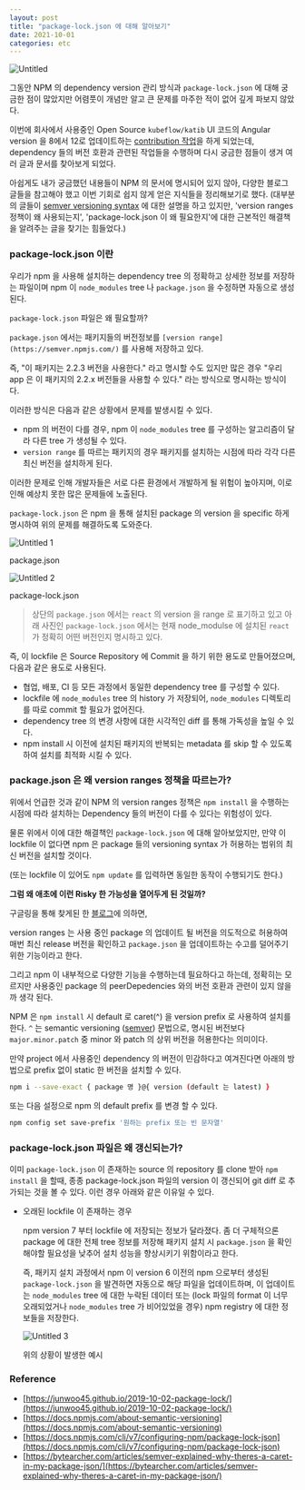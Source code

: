 ```yaml
---
layout: post
title: "package-lock.json 에 대해 알아보기"
date: 2021-10-01
categories: etc
---
```


![Untitled](https://user-images.githubusercontent.com/52827441/163088139-0a5ee289-c1dd-443a-be43-995546d3c9e6.png)

그동안 NPM 의 dependency version 관리 방식과 `package-lock.json` 에 대해 궁금한 점이 많았지만 어렴풋이 개념만 알고 큰 문제를 마주한 적이 없어 깊게 파보지 않았다.

이번에 회사에서 사용중인 Open Source `kubeflow/katib` UI 코드의 Angular version 을 8에서 12로 업데이트하는 [contribution 작업](https://github.com/kubeflow/katib/issues/1590)을 하게 되었는데, dependency 들의 버전 호환과 관련된 작업들을 수행하며 다시 궁금한 점들이 생겨 여러 글과 문서를 찾아보게 되었다.

아쉽게도 내가 궁금했던 내용들이 NPM 의 문서에 명시되어 있지 않아, 다양한 블로그 글들을 참고해야 했고 이번 기회로 쉽지 않게 얻은 지식들을 정리해보기로 했다.
(대부분의 글들이 [semver versioning syntax](https://devhints.io/semver) 에 대한 설명을 하고 있지만, 'version ranges 정책이 왜 사용되는지', 'package-lock.json 이 왜 필요한지'에 대한 근본적인 해결책을 알려주는 글을 찾기는 힘들었다.)

### package-lock.json 이란

우리가 npm 을 사용해 설치하는 dependency tree 의 정확하고 상세한 정보를 저장하는 파일이며 npm 이 `node_modules` tree 나 `package.json` 을 수정하면 자동으로 생성된다.

`package-lock.json` 파일은 왜 필요할까?

`package.json` 에서는 패키지들의 버전정보를 `[version range](https://semver.npmjs.com/)` 를 사용해 저장하고 있다.

즉, "이 패키지는 2.2.3 버전을 사용한다." 라고 명시할 수도 있지만 많은 경우 "우리 app 은 이 패키지의 2.2.x 버전들을 사용할 수 있다." 라는 방식으로 명시하는 방식이다.

이러한 방식은 다음과 같은 상황에서 문제를 발생시킬 수 있다.

- npm 의 버전이 다를 경우, npm 이 `node_modules` tree 를 구성하는 알고리즘이 달라 다른 tree 가 생성될 수 있다.
- `version range` 를 따르는 패키지의 경우 패키지를 설치하는 시점에 따라 각각 다른 최신 버전을 설치하게 된다.

이러한 문제로 인해 개발자들은 서로 다른 환경에서 개발하게 될 위험이 높아지며, 이로 인해 예상치 못한 많은 문제들에 노출된다.

`package-lock.json` 은 npm 을 통해 설치된 package 의 version 을 specific 하게 명시하여 위의 문제를 해결하도록 도와준다.

![Untitled 1](https://user-images.githubusercontent.com/52827441/163088126-8229e36b-52a7-4ee6-bd3c-37e4f00a773a.png)

package.json

![Untitled 2](https://user-images.githubusercontent.com/52827441/163088131-2e42e928-361b-4027-b64d-dfb0266b5dd6.png)

package-lock.json

> 상단의 `package.json` 에서는 `react` 의 version 을 range 로 표기하고 있고 아래 사진인 `package-lock.json` 에서는 현재 node_modulse 에 설치된 `react` 가 정확히 어떤 버전인지 명시하고 있다.
> 

즉, 이 lockfile 은 Source Repository 에 Commit 을 하기 위한 용도로 만들어졌으며, 다음과 같은 용도로 사용된다.

- 협업, 배포, CI 등 모든 과정에서 동일한 dependency tree 를 구성할 수 있다.
- lockfile 에 `node_modules` tree 의 history 가 저장되어, `node_modules` 디렉토리를 따로 commit 할 필요가 없어진다.
- dependency tree 의 변경 사항에 대한 시각적인 diff 를 통해 가독성을 높일 수 있다.
- npm install 시 이전에 설치된 패키지의 반복되는 metadata 를 skip 할 수 있도록 하여 설치를 최적화 시킬 수 있다.

### package.json 은 왜 version ranges 정책을 따르는가?

위에서 언급한 것과 같이 NPM 의 version ranges 정책은 `npm install` 을 수행하는 시점에 따라 설치하는 Dependency 들의 버전이 다를 수 있다는 위험성이 있다.

물론 위에서 이에 대한 해결책인 `package-lock.json` 에 대해 알아보았지만, 만약 이 lockfile 이 없다면 npm 은 package 들의 versioning syntax 가 허용하는 범위의 최신 버전을 설치할 것이다. 

(또는 lockfile 이 있어도  `npm update` 를 입력하면 동일한 동작이 수행되기도 한다.)

**그럼 왜 애초에 이런 Risky 한 가능성을 열어두게 된 것일까?**

구글링을 통해 찾게된 한 [블로그](https://blog.greenkeeper.io/introduction-to-version-ranges-e0e8c6c85f0f)에 의하면,

version ranges 는 사용 중인 package 의 업데이트 될 버전을 의도적으로 허용하여 매번 최신 release 버전을 확인하고 `package.json` 을 업데이트하는 수고를 덜어주기 위한 기능이라고 한다. 

그리고 npm 이 내부적으로 다양한 기능을 수행하는데 필요하다고 하는데, 정확히는 모르지만 사용중인 package 의 peerDepedencies 와의 버전 호환과 관련이 있지 않을까 생각 된다.

NPM 은 `npm install` 시 default 로 caret(^) 을 version prefix 로 사용하여 설치를 한다.
`^` 는 semantic versioning ([semver](https://semver.org/lang/ko/)) 문법으로, 명시된 버전보다  `major.minor.patch` 중 minor 와 patch 의 상위 버전을 허용한다는 의미이다.

만약 project 에서 사용중인 dependency 의 버전이 민감하다고 여겨진다면
아래의 방법으로 prefix 없이 static 한 버전을 설치할 수 있다.

```bash
npm i --save-exact { package 명 }@{ version (default 는 latest) } 
```

또는 다음 설정으로 npm 의 default prefix 를 변경 할 수 있다.

```bash
npm config set save-prefix '원하는 prefix 또는 빈 문자열'
```

### package-lock.json 파일은 왜 갱신되는가?

이미 `package-lock.json` 이 존재하는 source 의 repository 를 clone 받아 `npm install` 을 할때, 종종 package-lock.json 파일의 version 이 갱신되어 git diff 로 추가되는 것을 볼 수 있다. 이런 경우 아래와 같은 이유일 수 있다.

- 오래된 lockfile 이 존재하는 경우
    
    npm version 7 부터 lockfile 에 저장되는 정보가 달라졌다. 좀 더 구체적으론 package 에 대한 전체 tree 정보를 저장해 패키지 설치 시  `package.json` 을 확인해야할 필요성을 낮추어 설치 성능을 향상시키기 위함이라고 한다.
    
    즉, 패키지 설치 과정에서 npm 이 version 6 이전의 npm 으로부터 생성된 `package-lock.json` 을 발견하면 자동으로 해당 파일을 업데이트하며, 이 업데이트는  `node_modules` tree 에 대한 누락된 데이터 또는 (lock 파일의 format 이 너무 오래되었거나 `node_modules` tree 가 비어있었을 경우) npm registry 에 대한 정보들을 저장한다.

    ![Untitled 3](https://user-images.githubusercontent.com/52827441/163088135-d994d16c-64e6-4438-bdd0-9218e3b26f3b.png)
    
    위의 상황이 발생한 예시
    

### Reference

- [https://junwoo45.github.io/2019-10-02-package-lock/](https://junwoo45.github.io/2019-10-02-package-lock/)
- [https://docs.npmjs.com/about-semantic-versioning](https://docs.npmjs.com/about-semantic-versioning)
- [https://docs.npmjs.com/cli/v7/configuring-npm/package-lock-json](https://docs.npmjs.com/cli/v7/configuring-npm/package-lock-json)
- [https://bytearcher.com/articles/semver-explained-why-theres-a-caret-in-my-package-json/](https://bytearcher.com/articles/semver-explained-why-theres-a-caret-in-my-package-json/)
